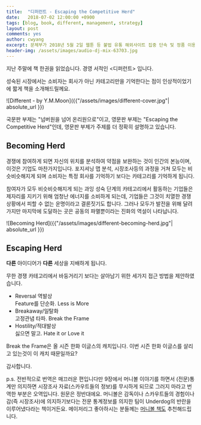 ```yaml
---
title:  "디퍼런트 - Escaping the Competitive Herd"
date:   2018-07-02 12:00:00 +0900
tags: [blog, book, different, management, strategy]
layout: post
comments: yes
author: cwyang
excerpt: 문체부가 2018년 5월 2일 웹툰 등 불법 유통 해외사이트 집중 단속 및 정품 이용 캠페인 연계 실시에 대하여 보도자료를 발표하였습니다. 이번 글에서는 기술적 측면에서 불법 사이트 차단 문제를 살펴보도록 하겠습니다.
header-img: /assets/images/audio-dj-mix-63703.jpg
---
```

지난 주말에 책 한권을 읽었습니다. 경영 서적인 <디퍼런트> 입니다.

성숙된 시장에서는 소비자는 회사가 아닌 카테고리만을 기억한다는 점이 인상적이었기에 짧게 책을 소개해드릴께요.

![Different - by Y.M.Moon]({{"/assets/images/different-cover.jpg"| absolute_url }})

국문판 부제는 "넘버원을 넘어 온리원으로"이고, 영문판 부제는 "Escaping the Competitive Herd"인데, 영문판 부제가 주제를 더 정확히 설명하고 있습니다.

## Becoming Herd

경쟁에 참여하게 되면 자신의 위치를 분석하여 약점을 보완하는 것이 인간의 본능이며, 이것은 기업도 마찬가지입니다. 포지셔닝 맵 분석, 시장조사등의 과정을 거쳐 모두는 비슷비슷해지게 되며 소비자는 특정 회사를 기억하기 보다는 카테고리를 기억하게 됩니다.

참여자가 모두 비슷비슷해지게 되는 과잉 성숙 단계의 카테고리에서 활동하는 기업들은 제자리를 지키기 위해 엄청난 에너지를 소비하게 되는데, 기업들은 그것이 치열한 경쟁 상황에서 피할 수 없는 운명이라고 결론짓기도 합니다. 그러나 모두가 발전을 위해 달려가지만 마지막에 도달하는 곳은 공동의 파멸뿐이라는 진화의 역설이 나타납니다.

![Becoming Herd]({{"/assets/images/different-becoming-herd.jpg"| absolute_url }})

## Escaping Herd

**다른** 아이디어가 **다른** 세상을 지배하게 됩니다.

무한 경쟁 카테고리에서 바둥거리기 보다는 살아남기 위한 세가지 접근 방법을 제안하였습니다. 

  - Reversal 역발상  
    Feature를 단순화. Less is More
  - Breakaway/일탈화  
    고정관념 타파. Break the Frame
  - Hostility/적대발상  
    싫으면 말고. Hate it or Love it

Break the Frame은 올 시즌 한화 이글스의 캐치입니다. 이번 시즌 한화 이글스를 살리고 있는것이 이 캐치 때문일까요?
			
감사합니다.

p.s. 전반적으로 번역은 매끄러운 편입니다만  9장에서 머니볼 이야기를 하면서 (전문)통계만 의지하면 시장조사 자료(스카우트들의 정보)를 무시하게 되므로 그러지 마라고 번역한 부분은 오역입니다. 원문은 정반대에요.  머니볼은 감독이나 스카우트들의 경험이나 감(즉 시장조사)에 의지하기보다는 전문 통계정보를 의지한 팀이 Underdog의 반란을 이루어냈다라는 책이거든요. 메이저리그 좋아하시는 분들께는 [머니볼 책도](http://a.co/2orsCkM) 추천해드립니다.
